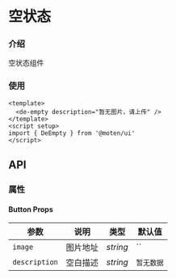 # 空状态

### 介绍

空状态组件

### 使用

```vue
<template>
  <de-empty description="暂无图片，请上传" />
</template>
<script setup>
import { DeEmpty } from '@moten/ui'
</script>
```

## API

### 属性

#### Button Props

| 参数          | 说明     | 类型     | 默认值     |
| ------------- | -------- | -------- | ---------- |
| `image`       | 图片地址 | _string_ | ``         |
| `description` | 空白描述 | _string_ | `暂无数据` |
